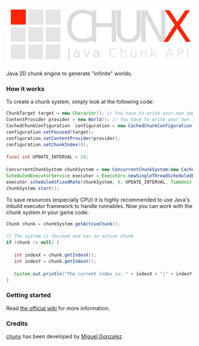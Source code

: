 ![ChunkX logo](chunx.png)

Java 2D chunk engine to generate "infinite" worlds.

### How it works

To create a chunk system, simply look at the following code:

```java
ChunkTarget target = new Character(); // You have to write your own implementation
ContentProvider provider = new World(); // You have to write your own implementation
CachedChunkConfiguration  configuration = new CachedChunkConfiguration ();
configuration.setFocused(target);
configuration.setContentProvider(provider);
configuration.setChunkIndex(4);

final int UPDATE_INTERVAL = 20;

ConcurrentChunkSystem chunkSystem = new ConcurrentChunkSystem(new CachedChunkSystem(configuration));
ScheduledExecutorService executor = Executors.newSingleThreadScheduledExecutor();
executor.scheduleAtFixedRate(chunkSystem, 0, UPDATE_INTERVAL, TimeUnit.MILISECONDS);
chunkSystem.start();
```
To save resources (especially CPU) it is highly recommended to use Java's inbuild executor framework to handle runnables. Now you can work with the chunk system in your game code:
```java
Chunk chunk = chunkSystem.getActiveChunk();

// The system is focused and has an active chunk
if (chunk != null) {

   int indexX = chunk.getIndexX();
   int indexY = chunk.getIndexY();
   
   System.out.println("The current index is: " + indexX + "|" + indexY);
}
```

### Getting started

Read [the official wiki](https://github.com/MyRealityCoding/chunx/wiki) for more information.

### Credits

[chunx](https://github.com/MyRealityCoding/chunx) has been developed by [Miguel Gonzalez](http://my-reality.de).

